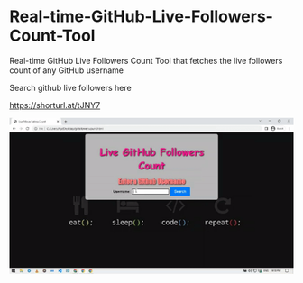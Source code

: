 # Real-time-GitHub-Live-Followers-Count-Tool
Real-time GitHub Live Followers Count Tool that fetches the live followers count of any GitHub username

Search github live followers here

https://shorturl.at/tJNY7

<img align="center" alt="Infinity" width="600" src="https://raw.githubusercontent.com/yashu1wwww/Sharechat-auto-login-likes-comment/main/ezgif-2-7dc20d2b07.gif" alt="gif">
